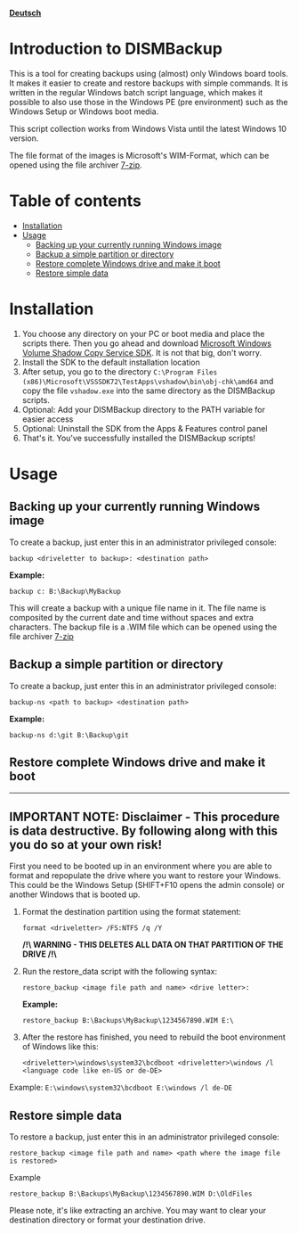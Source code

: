**[Deutsch](LIESMICH.md)**

# Introduction to DISMBackup
This is a tool for creating backups using (almost) only Windows board tools. It makes it easier to create and restore backups with simple commands. It is written in the regular Windows batch script language, which makes it possible to also use those in the Windows PE (pre environment) such as the Windows Setup or Windows boot media.

This script collection works from Windows Vista until the latest Windows 10 version.

The file format of the images is Microsoft's WIM-Format, which can be opened using the file archiver [7-zip](https://www.7-zip.org/).

# Table of contents
* [Installation](#Installation)
* [Usage](#Usage)
    * [Backing up your currently running Windows image](#backing-up-your-currently-running-windows-image)
    * [Backup a simple partition or directory](#backup-a-simple-partition-or-directory)
    * [Restore complete Windows drive and make it boot](#restore-complete-windows-drive-and-make-it-boot)
    * [Restore simple data](#restore-simple-data)

# Installation
1. You choose any directory on your PC or boot media and place the scripts there. Then you go ahead and download [Microsoft Windows Volume Shadow Copy Service SDK](https://www.microsoft.com/en-us/download/details.aspx?id=23490). It is not that big, don't worry.
2. Install the SDK to the default installation location
3. After setup, you go to the directory `C:\Program Files (x86)\Microsoft\VSSSDK72\TestApps\vshadow\bin\obj-chk\amd64` and copy the file `vshadow.exe` into the same directory as the DISMBackup scripts.
4. Optional: Add your DISMBackup directory to the PATH variable for easier access
5. Optional: Uninstall the SDK from the Apps & Features control panel
6. That's it. You've successfully installed the DISMBackup scripts!

# Usage
## Backing up your currently running Windows image
To create a backup, just enter this in an administrator privileged console:
```
backup <driveletter to backup>: <destination path>
```
**Example:**
```
backup c: B:\Backup\MyBackup
```
This will create a backup with a unique file name in it. The file name is composited by the current date and time without spaces and extra characters. The backup file is a .WIM file which can be opened using the file archiver [7-zip](https://www.7-zip.org/)
## Backup a simple partition or directory
To create a backup, just enter this in an administrator privileged console:
```
backup-ns <path to backup> <destination path>
```
**Example:**
```
backup-ns d:\git B:\Backup\git
```
## Restore complete Windows drive and make it boot
---
**IMPORTANT NOTE: Disclaimer - This procedure is data destructive. By following along with this you do so at your own risk!**
---
First you need to be booted up in an environment where you are able to format and repopulate the drive where you want to restore your Windows. This could be the Windows Setup (SHIFT+F10 opens the admin console) or another Windows that is booted up.

1. Format the destination partition using the format statement:
    ```
    format <driveletter> /FS:NTFS /q /Y
    ```
    **/!\ WARNING - THIS DELETES ALL DATA ON THAT PARTITION OF THE DRIVE /!\\**

2. Run the restore_data script with the following syntax:
    ```
    restore_backup <image file path and name> <drive letter>:
    ```
    **Example:**
    ```
    restore_backup B:\Backups\MyBackup\1234567890.WIM E:\
    ```
3. After the restore has finished, you need to rebuild the boot environment of Windows like this:
    ```
    <driveletter>\windows\system32\bcdboot <driveletter>\windows /l <language code like en-US or de-DE>
    ```
Example:
    ```
    E:\windows\system32\bcdboot E:\windows /l de-DE
    ```
## Restore simple data
To restore a backup, just enter this in an administrator privileged console:
```
restore_backup <image file path and name> <path where the image file is restored>
```
Example
```
restore_backup B:\Backups\MyBackup\1234567890.WIM D:\OldFiles
```
Please note, it's like extracting an archive. You may want to clear your destination directory or format your destination drive.
